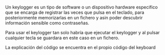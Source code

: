 Un keylogger es un tipo de software o un dispositivo hardware especifico que se encarga de registrar las veces que pulsa en el teclado, para posteriormente memorizarlas en un fichero y asin poder descubrir información sensible como contraseñas.

Para usar el keylogger tan solo habría que ejecutar el keylogger y al pulsar cualquier tecla se guardara en este caso en un fichero.

La explicación del código se encuentra en el propio código del keyboard
